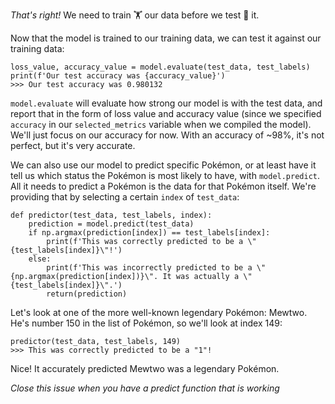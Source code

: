 *That's right!* We need to train 🏋️ our data before we test 🧪 it.

Now that the model is trained to our training data, we can test it against our training data:

```
loss_value, accuracy_value = model.evaluate(test_data, test_labels)
print(f'Our test accuracy was {accuracy_value}')
>>> Our test accuracy was 0.980132
```

`model.evaluate` will evaluate how strong our model is with the test data, and report that in the form of loss value and accuracy value (since we specified `accuracy` in our `selected_metrics` variable when we compiled the model). We'll just focus on our accuracy for now. With an accuracy of ~98%, it's not perfect, but it's very accurate.
 
We can also use our model to predict specific Pokémon, or at least have it tell us which status the Pokémon is most likely to have, with `model.predict`. All it needs to predict a Pokémon is the data for that Pokémon itself. We're providing that by selecting a certain `index` of `test_data`:

```
def predictor(test_data, test_labels, index):
    prediction = model.predict(test_data)
    if np.argmax(prediction[index]) == test_labels[index]:
        print(f'This was correctly predicted to be a \"{test_labels[index]}\"!')
    else:
        print(f'This was incorrectly predicted to be a \"{np.argmax(prediction[index])}\". It was actually a \"{test_labels[index]}\".')
        return(prediction)
```

Let's look at one of the more well-known legendary Pokémon: Mewtwo. He's number 150 in the list of Pokémon, so we'll look at index 149:

```
predictor(test_data, test_labels, 149)
>>> This was correctly predicted to be a "1"!
```

Nice! It accurately predicted Mewtwo was a legendary Pokémon.

*Close this issue when you have a predict function that is working* 
